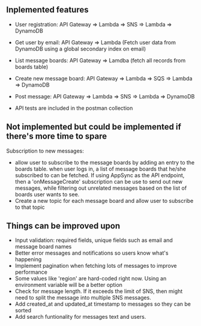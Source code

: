 ## Inplemented features

- User registration: API Gateway => Lambda => SNS => Lambda => DynamoDB
- Get user by email: API Gateway => Lambda (Fetch user data from DynamoDB using a global secondary index on email)
- List message boards: API Gateway => Lamdba (fetch all records from boards table)
- Create new message board: API Gateway => Lambda => SQS => Lambda => DynamoDB
- Post message: API Gateway => Lambda => SNS => Lambda => DynamoDB

- API tests are included in the postman collection

## Not implemented but could be implemented if there's more time to spare

Subscription to new messages:

- allow user to subscribe to the message boards by adding an entry to the boards table. when user logs in, a list of message boards that he/she subscribed to can be fetched. If using AppSync as the API endpoint, then a 'onMessageCreate' subscription can be use to send out new messages, while filtering out unrelated messages based on the list of boards user wants to see.
- Create a new topic for each message board and allow user to subscribe to that topic

## Things can be improved upon

- Input validation: required fields, unique fields such as email and message board names
- Better error messages and notifications so users know what's happening
- Implement pagination when fetching lots of messages to improve performance
- Some values like 'region' are hard-coded right now. Using an environment variable will be a better option
- Check for message length. If it exceeds the limit of SNS, then might need to split the message into multiple SNS messages.
- Add created_at and updated_at timestamp to messages so they can be sorted
- Add search funtionality for messages text and users.
